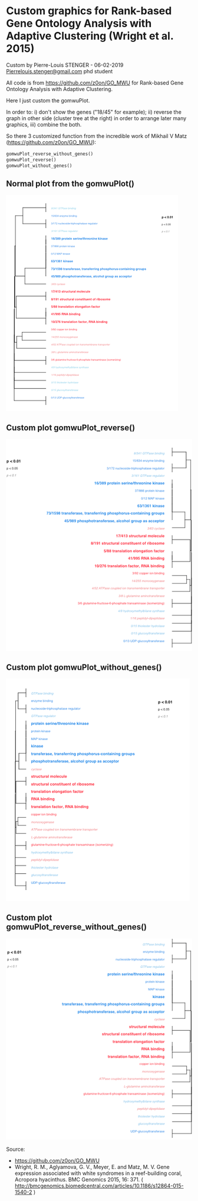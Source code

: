 #	Custom graphics for Rank-based Gene Ontology Analysis with Adaptive Clustering (Wright et al. 2015)

Custom by Pierre-Louis STENGER - 06-02-2019
Pierrelouis.stenger@gmail.com
phd student  

All code is from https://github.com/z0on/GO_MWU for Rank-based Gene Ontology Analysis with Adaptive Clustering.

Here I just custom the gomwuPlot.

In order to: i) don't show the genes ("18/45" for example); ii) reverse the graph in other side (cluster tree at the right) in order to arrange later many graphics, iii) combine the both.

So there 3 customized function from the incredible work of Mikhail V Matz (https://github.com/z0on/GO_MWU):
```
gomwuPlot_reverse_without_genes()
gomwuPlot_reverse()
gomwuPlot_without_genes()
```

Normal plot from the gomwuPlot()
-----------
![alt tag](https://github.com/PLStenger/RBGOA_custom_graphics/blob/master/normal.png)

Custom plot gomwuPlot_reverse()
-----------
![alt tag](https://github.com/PLStenger/RBGOA_custom_graphics/blob/master/gomwuPlot_reverse.png)


Custom plot gomwuPlot_without_genes()
-----------
![alt tag](https://github.com/PLStenger/RBGOA_custom_graphics/blob/master/gomwuPlot_without_genes.png)


Custom plot gomwuPlot_reverse_without_genes()
-----------
![alt tag](https://github.com/PLStenger/RBGOA_custom_graphics/blob/master/gomwuPlot_reverse_without_genes.png)


Source:
- https://github.com/z0on/GO_MWU
- Wright, R. M., Aglyamova, G. V., Meyer, E.  and Matz, M. V. Gene expression associated with white syndromes in a reef-building coral, Acropora hyacinthus. BMC Genomics 2015, 16: 371. 
( http://bmcgenomics.biomedcentral.com/articles/10.1186/s12864-015-1540-2 )
